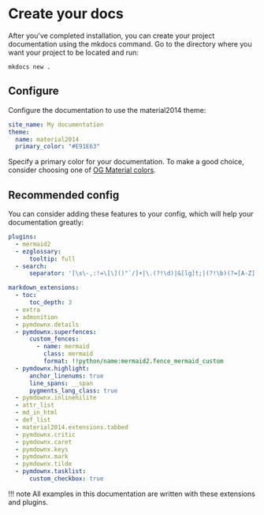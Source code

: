 # Create your docs

After you've completed installation, you can create your project documentation 
using the mkdocs command. Go to the directory where you want your project 
to be located and run:

```shell
mkdocs new .
```

## Configure

Configure the documentation to use the material2014 theme:

```yml
site_name: My documentation
theme:
  name: material2014
  primary_color: "#E91E63"
```

Specify a primary color for your documentation. To make a good
choice, consider choosing one of 
[OG Material colors](https://m1.material.io/style/color.html#color-color-palette).

## Recommended config

You can consider adding these features to your config, which will help
your documentation greatly:

```yml
plugins:
  - mermaid2
  - ezglossary:
      tooltip: full
  - search:
      separator: '[\s\-,:!=\[\]()"`/]+|\.(?!\d)|&[lg]t;|(?!\b)(?=[A-Z][a-z])'

markdown_extensions:
  - toc:
      toc_depth: 3
  - extra
  - admonition
  - pymdownx.details
  - pymdownx.superfences:
      custom_fences:
        - name: mermaid
          class: mermaid
          format: !!python/name:mermaid2.fence_mermaid_custom
  - pymdownx.highlight:
      anchor_linenums: true
      line_spans: __span
      pygments_lang_class: true
  - pymdownx.inlinehilite
  - attr_list
  - md_in_html
  - def_list
  - material2014.extensions.tabbed
  - pymdownx.critic
  - pymdownx.caret
  - pymdownx.keys
  - pymdownx.mark
  - pymdownx.tilde
  - pymdownx.tasklist:
      custom_checkbox: true
```

!!! note
    All examples in this documentation are written with these extensions and plugins.

